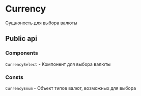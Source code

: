 # Currency

Сущноность для выбора валюты

## Public api

### Components  

`CurrencySelect` - Компонент для выбора валюты

### Consts

`CurrencyEnum` - Объект типов валют, возможных для выбора